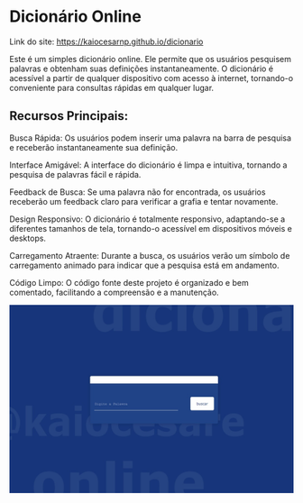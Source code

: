 # Dicionário Online

Link do site: https://kaiocesarnp.github.io/dicionario

Este é um simples dicionário online. Ele permite que os usuários pesquisem palavras e obtenham suas definições instantaneamente. O dicionário é acessível a partir de qualquer dispositivo com acesso à internet, tornando-o conveniente para consultas rápidas em qualquer lugar.

## Recursos Principais:

Busca Rápida: Os usuários podem inserir uma palavra na barra de pesquisa e receberão instantaneamente sua definição.

Interface Amigável: A interface do dicionário é limpa e intuitiva, tornando a pesquisa de palavras fácil e rápida.

Feedback de Busca: Se uma palavra não for encontrada, os usuários receberão um feedback claro para verificar a grafia e tentar novamente.

Design Responsivo: O dicionário é totalmente responsivo, adaptando-se a diferentes tamanhos de tela, tornando-o acessível em dispositivos móveis e desktops.

Carregamento Atraente: Durante a busca, os usuários verão um símbolo de carregamento animado para indicar que a pesquisa está em andamento.

Código Limpo: O código fonte deste projeto é organizado e bem comentado, facilitando a compreensão e a manutenção.

![Imagem da Aplicação](dicionario.jpg)
